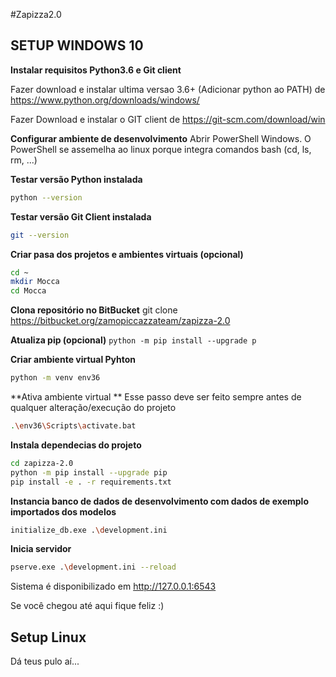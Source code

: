 #Zapizza2.0

SETUP WINDOWS 10
--

**Instalar requisitos Python3.6 e Git client**

Fazer download  e instalar ultima versao 3.6+ (Adicionar python ao PATH) de https://www.python.org/downloads/windows/

Fazer Download e instalar o GIT client de https://git-scm.com/download/win

**Configurar ambiente de desenvolvimento** 
Abrir PowerShell Windows. O PowerShell se assemelha ao linux porque integra comandos bash (cd, ls, rm, ...)

**Testar versão Python instalada**
```bash
python --version
```

**Testar versão Git Client instalada**
```bash
git --version
```

**Criar pasa dos projetos e ambientes virtuais (opcional)**
```bash
cd ~
mkdir Mocca
cd Mocca
```

**Clona repositório no BitBucket**
git clone https://bitbucket.org/zamopiccazzateam/zapizza-2.0

**Atualiza pip (opcional)**
`python -m pip install --upgrade p`

**Criar ambiente virtual Pyhton**
```bash
python -m venv env36
```

**Ativa ambiente virtual **
Esse passo deve ser feito sempre antes de qualquer alteração/execução do projeto
```bash
.\env36\Scripts\activate.bat
```

**Instala dependecias do projeto**
```bash
cd zapizza-2.0
python -m pip install --upgrade pip
pip install -e . -r requirements.txt
```

**Instancia banco de dados de desenvolvimento com dados de exemplo importados dos modelos**
```bash
initialize_db.exe .\development.ini
```

**Inicia servidor**
```bash
pserve.exe .\development.ini --reload
```

Sistema é disponibilizado em http://127.0.0.1:6543

Se você chegou até aqui fique feliz :)


Setup Linux
-----------------

Dá teus pulo aí...

